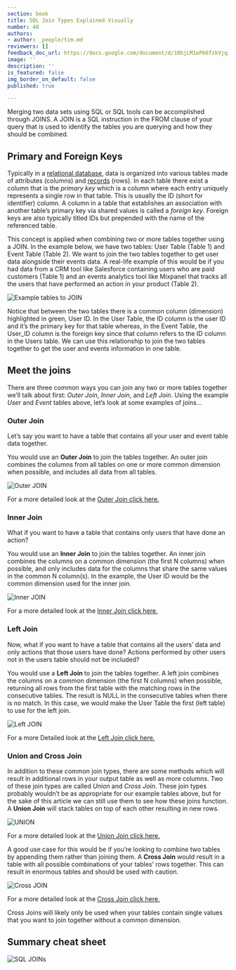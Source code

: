 ```yaml
---
section: book
title: SQL Join Types Explained Visually
number: 40
authors:
- author: _people/tim.md
reviewers: []
feedback_doc_url: https://docs.google.com/document/d/10bjLM1eP66fzkVjqiqNzfl0DAev1wqB1W-jbyRddiWg/edit?usp=sharing
image: ''
description: ''
is_featured: false
img_border_on_default: false
published: true

---
```

Merging two data sets using SQL or SQL tools can be accomplished through JOINS. A JOIN is a SQL instruction in the FROM clause of your query that is used to identify the tables you are querying and how they should be combined.

## **Primary and Foreign Keys**

Typically in a [relational database](https://en.wikipedia.org/wiki/Relational_database), data is organized into various tables made of attributes (columns) and [records](https://en.wikipedia.org/wiki/Relational_database) (rows). In each table there exist a column that is the _primary key_ which is a column where each entry uniquely represents a single row in that table. This is usually the ID (short for identifier) column. A column in a table that establishes an association with another table’s primary key via shared values is called a _foreign key_. Foreign keys are also typically titled IDs but prepended with the name of the referenced table.

This concept is applied when combining two or more tables together using a JOIN. In the example below, we have two tables: User Table (Table 1) and Event Table (Table 2). We want to join the two tables together to get user data alongside their events data. A real-life example of this would be if you had data from a CRM tool like Salesforce containing users who are paid customers (Table 1) and an events analytics tool like Mixpanel that tracks all the users that have performed an action in your product (Table 2).

![Example tables to JOIN](/assets/images/how-to-teach-people-sql/sqlJoins/sqlJoins_1.png)

Notice that between the two tables there is a common column (dimension) highlighted in green, User ID. In the User Table, the ID column is the user ID and it’s the primary key for that table whereas, in the Event Table, the User_ID column is the foreign key since that column refers to the ID column in the Users table. We can use this relationship to join the two tables together to get the user and events information in one table.

## **Meet the joins**

There are three common ways you can join any two or more tables together we’ll talk about first: _Outer Join_, _Inner Join_, and _Left Join_. Using the example _User_ and _Event_ tables above, let’s look at some examples of joins…

### **Outer Join**

Let’s say you want to have a table that contains all your user and event table data together.

You would use an **Outer Join** to join the tables together. An outer join combines the columns from all tables on one or more common dimension when possible, and includes all data from all tables.

![Outer JOIN](/assets/images/how-to-teach-people-sql/sqlJoins/sqlJoins_2.png)

For a more detailed look at the [Outer Join click here.](https://dataschool.com/learn/common-sql-join-types-full-outer-join)

### **Inner Join**

What if you want to have a table that contains only users that have done an action?

You would use an **Inner Join** to join the tables together. An inner join combines the columns on a common dimension (the first N columns) when possible, and only includes data for the columns that share the same values in the common N column(s). In the example, the User ID would be the common dimension used for the inner join.

![Inner JOIN](/assets/images/how-to-teach-people-sql/sqlJoins/sqlJoins_3.png)

For a more detailed look at the [Inner Join click here.](https://dataschool.com/learn/common-sql-join-types-inner-join)

### **Left Join**

Now, what if you want to have a table that contains all the users’ data and only actions that those users have done? Actions performed by other users not in the users table should not be included?

You would use a **Left Join** to join the tables together. A left join combines the columns on a common dimension (the first N columns) when possible, returning all rows from the first table with the matching rows in the consecutive tables. The result is NULL in the consecutive tables when there is no match. In this case, we would make the User Table the first (left table) to use for the left join.

![Left JOIN](/assets/images/how-to-teach-people-sql/sqlJoins/sqlJoins_4.png)

For a more Detailed look at the [Left Join click here.](https://dataschool.com/learn/common-sql-join-types-left-right-join)

### **Union and Cross Join**

In addition to these common join types, there are some methods which will result in additional rows in your output table as well as more columns. Two of these join types are called _Union_ and _Cross Join_. These join types probably wouldn’t be as appropriate for our example tables above, but for the sake of this article we can still use them to see how these joins function. A **Union Join** will stack tables on top of each other resulting in new rows.

![UNION](/assets/images/how-to-teach-people-sql/sqlJoins/sqlJoins_5.png)

For a more detailed look at the [Union Join click here.](https://dataschool.com/learn/common-sql-join-types-union)

A good use case for this would be if you’re looking to combine two tables by appending them rather than joining them. A **Cross Join** would result in a table with all possible combinations of your tables’ rows together. This can result in enormous tables and should be used with caution.

![Cross JOIN](/assets/images/how-to-teach-people-sql/sqlJoins/sqlJoins_6.png)

For a more detailed look at the [Cross Join click here.](https://dataschool.com/learn/common-sql-join-types-cross-join)

Cross Joins will likely only be used when your tables contain single values that you want to join together without a common dimension.

## **Summary cheat sheet**

![SQL JOINs](/assets/images/how-to-teach-people-sql/sqlJoins/sqlJoins_7.png)
